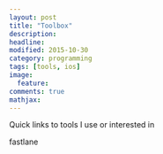```yaml
---
layout: post
title: "Toolbox"
description:
headline:
modified: 2015-10-30
category: programming
tags: [tools, ios]
image:
  feature:
comments: true
mathjax:
---
```

Quick links to tools I use or interested in

fastlane
